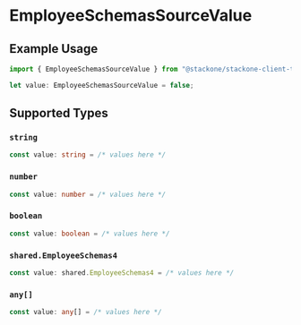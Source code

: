 # EmployeeSchemasSourceValue

## Example Usage

```typescript
import { EmployeeSchemasSourceValue } from "@stackone/stackone-client-ts/sdk/models/shared";

let value: EmployeeSchemasSourceValue = false;
```

## Supported Types

### `string`

```typescript
const value: string = /* values here */
```

### `number`

```typescript
const value: number = /* values here */
```

### `boolean`

```typescript
const value: boolean = /* values here */
```

### `shared.EmployeeSchemas4`

```typescript
const value: shared.EmployeeSchemas4 = /* values here */
```

### `any[]`

```typescript
const value: any[] = /* values here */
```

